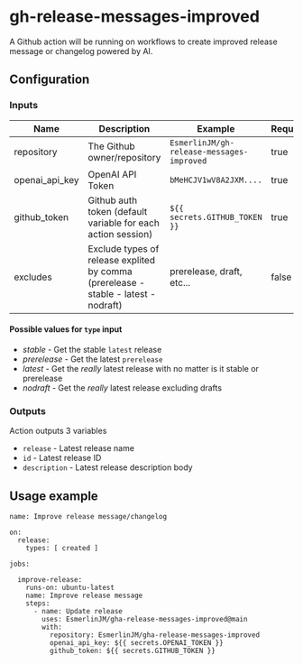 # gh-release-messages-improved
A Github action will be running on workflows to create improved release message or changelog powered by AI.

## Configuration

### Inputs

Name | Description | Example | Required
--- | --- | --- | ---
repository | The Github owner/repository | `EsmerlinJM/gh-release-messages-improved` | true
openai_api_key | OpenAI API Token | `bMeHCJV1wV8A2JXM....` | true
github_token | Github auth token (default variable for each action session) | `${{ secrets.GITHUB_TOKEN }}` | true
excludes | Exclude types of release explited by comma (prerelease - stable - latest - nodraft) | prerelease, draft, etc... | false

#### Possible values for `type` input
* *stable* - Get the stable `latest` release
* *prerelease* - Get the latest `prerelease`
* *latest* - Get the *really* latest release with no matter is it stable or prerelease
* *nodraft* - Get the *really* latest release excluding drafts

### Outputs
Action outputs 3 variables
- `release` - Latest release name
- `id` - Latest release ID
- `description` - Latest release description body

## Usage example

```
name: Improve release message/changelog

on:
  release:
    types: [ created ]

jobs:

  improve-release:
    runs-on: ubuntu-latest
    name: Improve release message
    steps:
      - name: Update release
        uses: EsmerlinJM/gha-release-messages-improved@main
        with:
          repository: EsmerlinJM/gha-release-messages-improved
          openai_api_key: ${{ secrets.OPENAI_TOKEN }}
          github_token: ${{ secrets.GITHUB_TOKEN }}
```
